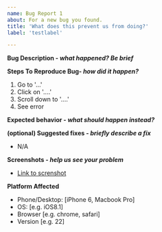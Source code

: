 ```yaml
---
name: Bug Report 1
about: For a new bug you found.
title: 'What does this prevent us from doing?'
label: 'testlabel'

---
```




**Bug Description - _what happened? Be brief_**

**Steps To Reproduce Bug- _how did it happen?_**
1. Go to '...'
2. Click on '....'
3. Scroll down to '....'
4. See error

**Expected behavior - _what should happen instead?_**

**(optional) Suggested fixes - _briefly describe a fix_**
- N/A

**Screenshots - _help us see your problem_**
<!-- If possible/applicable -->
- [Link to screnshot](link.com)

**Platform Affected**
 - Phone/Desktop: [iPhone 6, Macbook Pro]
 - OS: [e.g. iOS8.1]
 - Browser [e.g. chrome, safari]
 - Version [e.g. 22]
 
